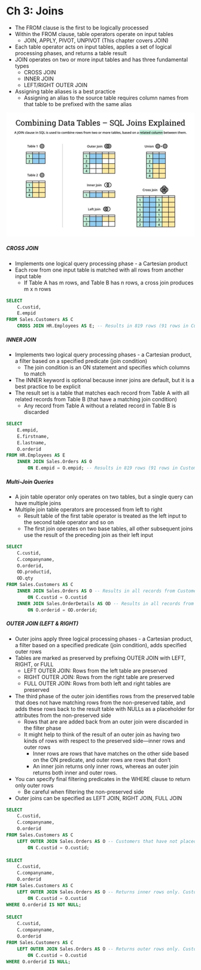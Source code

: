 # Ch 3: Joins

- The FROM clause is the first to be logically processed
- Within the FROM clause, table operators operate on input tables
	- JOIN, APPLY, PIVOT, UNPIVOT (This chapter covers JOIN)
- Each table operator acts on input tables, applies a set of logical processing phases, and returns a table result
- JOIN operates on two or more input tables and has three fundamental types
	- CROSS JOIN
	- INNER JOIN
	- LEFT/RIGHT OUTER JOIN
- Assigning table aliases is a best practice
	- Assigning an alias to the source table requires column names from that table to be prefixed with the same alias

![SQL Joins](https://github.com/nareyes/education/blob/main/fundamental_sql_server/notes/images/SQL_Joins.png)

##### CROSS JOIN
- Implements one logical query processing phase - a Cartesian product
- Each row from one input table is matched with all rows from another input table
	- If Table A has m rows, and Table B has n rows, a cross join produces m x n rows

``` SQL
SELECT
    C.custid,
    E.empid
FROM Sales.Customers AS C
    CROSS JOIN HR.Employees AS E; -- Results in 819 rows (91 rows in Customers, 9 rows in Employees)
```

##### INNER JOIN
- Implements two logical query processing phases - a Cartesian product, a filter based on a specified predicate (join condition)
	- The join condition is an ON statement and specifies which columns to match
- The INNER keyword is optional because inner joins are default, but it is a best practice to be explicit
- The result set is a table that matches each record from Table A with all related records from Table B (that have a matching join condition)
	- Any record from Table A without a related record in Table B is discarded

``` SQL
SELECT
    E.empid,
    E.firstname,
    E.lastname,
    O.orderid
FROM HR.Employees AS E
    INNER JOIN Sales.Orders AS O
        ON E.empid = O.empid; -- Results in 819 rows (91 rows in Customers, 9 rows in Employees). All rows have a match, so none are discarded.
```

##### Multi-Join Queries
- A join table operator only operates on two tables, but a single query can have multiple joins
- Multiple join table operators are processed from left to right
	- Result table of the first table operator is treated as the left input to the second table operator and so on
	- The first join operates on two base tables, all other subsequent joins use the result of the preceding join as their left input

``` SQL
SELECT
    C.custid,
    C.companyname,
    O.orderid,
    OD.productid,
    OD.qty
FROM Sales.Customers AS C
    INNER JOIN Sales.Orders AS O -- Results in all records from Customers with a matching record from Orders
        ON C.custid = O.custid
    INNER JOIN Sales.OrderDetails AS OD -- Results in all records from the preceding set with a matching record from OrderDetails
        ON O.orderid = OD.orderid;
```

##### OUTER JOIN (LEFT & RIGHT)
- Outer joins apply three logical processing phases - a Cartesian product, a filter based on  a specified predicate (join condition), adds specified outer rows
- Tables are marked as preserved by prefixing OUTER JOIN with LEFT, RIGHT, or FULL 
	- LEFT OUTER JOIN: Rows from the left table are preserved
	- RIGHT OUTER JOIN: Rows from the right table are preserved
	- FULL OUTER JOIN: Rows from both left and right tables are preserved
- The third phase of the outer join identifies rows from the preserved table that does not have matching rows from the non-preserved table, and adds these rows back to the result table with NULLs as a placeholder for attributes from the non-preserved side
	- Rows that are are added back from an outer join were discarded in the filter phase
	- It might help to think of the result of an outer join as having two kinds of rows with respect to the preserved side—inner rows and outer rows
		- Inner rows are rows that have matches on the other side based on the ON predicate, and outer rows are rows that don’t
		- An inner join returns only inner rows, whereas an outer join returns both inner and outer rows.
- You can specify final filtering predicates in the WHERE clause  to return only outer rows
	- Be careful when filtering the non-preserved side
- Outer joins can be specified as LEFT JOIN, RIGHT JOIN, FULL JOIN

``` SQL
SELECT
    C.custid,
    C.companyname,
    O.orderid
FROM Sales.Customers AS C 
    LEFT OUTER JOIN Sales.Orders AS O -- Customers that have not placed an order will be in the result table with NULLs for orderid
        ON C.custid = O.custid;

SELECT
    C.custid,
    C.companyname,
    O.orderid
FROM Sales.Customers AS C 
    LEFT OUTER JOIN Sales.Orders AS O -- Returns inner rows only. Customers with a matching order id.
        ON C.custid = O.custid
WHERE O.orderid IS NOT NULL;

SELECT
    C.custid,
    C.companyname,
    O.orderid
FROM Sales.Customers AS C 
    LEFT OUTER JOIN Sales.Orders AS O -- Returns outer rows only. Customers without a matching order id.
        ON C.custid = O.custid
WHERE O.orderid IS NULL;
```
